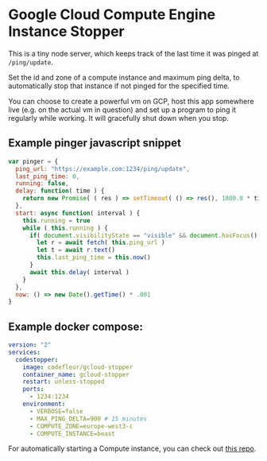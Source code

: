 # Google Cloud Compute Engine Instance Stopper

This is a tiny node server, which keeps track of the last time it was pinged at `/ping/update`.

Set the id and zone of a compute instance and maximum ping delta, to automatically stop that instance if not pinged for the specified time.

You can choose to create a powerful vm on GCP, host this app somewhere live (e.g. on the actual vm in question) and set up a program to ping it regularly while working. It will gracefully shut down when you stop.

## Example pinger javascript snippet

```js
var pinger = {
  ping_url: "https://example.com:1234/ping/update",
  last_ping_time: 0,
  running: false,
  delay: function( time ) { 
    return new Promise( ( res ) => setTimeout( () => res(), 1000.0 * time ) ) 
  },
  start: async function( interval ) {
    this.running = true
    while ( this.running ) {
      if( document.visibilityState == "visible" && document.hasFocus() ) {
        let r = await fetch( this.ping_url )
        let t = await r.text()
        this.last_ping_time = this.now()
      }
      await this.delay( interval )
    }
  },
  now: () => new Date().getTime() * .001
}
```

## Example docker compose:

```yaml
version: "2"
services:
  codestopper:
    image: codefleur/gcloud-stopper
    container_name: gcloud-stopper
    restart: unless-stopped
    ports:
      - 1234:1234
    environment:
      - VERBOSE=false
      - MAX_PING_DELTA=900 # 15 minutes
      - COMPUTE_ZONE=europe-west3-c
      - COMPUTE_INSTANCE=beast
```

For automatically starting a Compute instance, you can check out [this repo](https://github.com/codefleur/gcloud-starter).